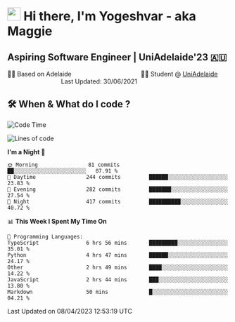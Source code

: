 <h1><img src="https://emojis.slackmojis.com/emojis/images/1531849430/4246/blob-sunglasses.gif?1531849430" width="30"/> Hi there, I'm Yogeshvar - aka Maggie</h1>

## Aspiring Software Engineer | UniAdelaide'23 🇦🇺  
🏂🏻  Based on Adelaide &nbsp;&nbsp;&nbsp;&nbsp;&nbsp;&nbsp;&nbsp;&nbsp;&nbsp;&nbsp;&nbsp;&nbsp;&nbsp;&nbsp;&nbsp;&nbsp;&nbsp;&nbsp;&nbsp;&nbsp;&nbsp;&nbsp;&nbsp;&nbsp;&nbsp;&nbsp;&nbsp;&nbsp;&nbsp;&nbsp;&nbsp;&nbsp;&nbsp;&nbsp;&nbsp;&nbsp;&nbsp;&nbsp;&nbsp;👨‍💻 Student @ [UniAdelaide](https://www.adelaide.edu.au)   &nbsp;&nbsp;&nbsp;&nbsp;&nbsp;&nbsp;&nbsp;&nbsp;&nbsp;&nbsp;&nbsp;&nbsp;&nbsp;&nbsp;&nbsp;&nbsp;&nbsp;&nbsp;&nbsp;&nbsp;&nbsp;&nbsp;&nbsp;&nbsp;&nbsp;&nbsp;&nbsp;&nbsp;&nbsp;&nbsp;&nbsp;Last Updated: 30/06/2021

## 🛠 When & What do I code ?  

<!--START_SECTION:waka-->
![Code Time](http://img.shields.io/badge/Code%20Time-2%2C072%20hrs%2016%20mins-blue)

![Lines of code](https://img.shields.io/badge/From%20Hello%20World%20I%27ve%20Written-3.5%20million%20lines%20of%20code-blue)

**I'm a Night 🦉** 

```text
🌞 Morning                81 commits          ██░░░░░░░░░░░░░░░░░░░░░░░   07.91 % 
🌆 Daytime                244 commits         ██████░░░░░░░░░░░░░░░░░░░   23.83 % 
🌃 Evening                282 commits         ███████░░░░░░░░░░░░░░░░░░   27.54 % 
🌙 Night                  417 commits         ██████████░░░░░░░░░░░░░░░   40.72 % 
```


📊 **This Week I Spent My Time On** 

```text
💬 Programming Languages: 
TypeScript               6 hrs 56 mins       █████████░░░░░░░░░░░░░░░░   35.01 % 
Python                   4 hrs 47 mins       ██████░░░░░░░░░░░░░░░░░░░   24.17 % 
Other                    2 hrs 49 mins       ████░░░░░░░░░░░░░░░░░░░░░   14.22 % 
JavaScript               2 hrs 44 mins       ███░░░░░░░░░░░░░░░░░░░░░░   13.80 % 
Markdown                 50 mins             █░░░░░░░░░░░░░░░░░░░░░░░░   04.21 % 
```


 Last Updated on 08/04/2023 12:53:19 UTC
<!--END_SECTION:waka-->
